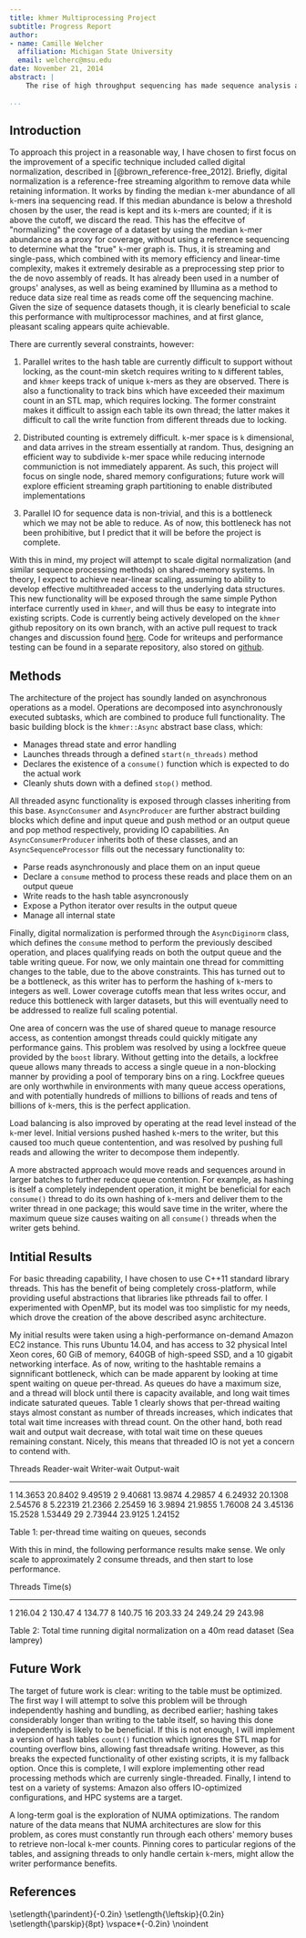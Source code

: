 ```yaml
---
title: khmer Multiprocessing Project
subtitle: Progress Report
author: 
- name: Camille Welcher
  affiliation: Michigan State University
  email: welcherc@msu.edu
date: November 21, 2014
abstract: |
    The rise of high throughput sequencing has made sequence analysis a part of an increasing number of biological studies. However, as the capabilities of sequencers has increased, the computational methods necessary to handle such massive amounts of data have lagged behind. In particular, many algorithms for sequence analysis are extremely memory-intensive, and methods to reduce memory footprint are an area of active development. `k`-mer counting, the decomposition of sequences into a smaller overlapping subsequences of fixed length, has been shown to be very useful as an analysis paradigm, and Pell introduced a memory efficient way to store `k`-mer counts in fixed low-memory with a known false-positive rate using a count-min sketch [@pell_scaling_2012]. This method has been implemented in a widely used software package called `khmer`, which provides a simple Python interface to a highly optimized bloom-filter and count-min sketch written in C++. While the existing implentation has proven to be quite scalable and useful in a variety of applications [@brown_reference-free_2012], most of the software lacks parallelization. Here I will detail an effort to add a library of asynchronous, multithreaded extensions to `khmer`, with preliminary performance results under controlled conditions. Considering that `khmer`'s user base is estimated at over 10,000 active researchers, the impact of multiprocessor scalability to could be considerable.

...
```


## Introduction

To approach this project in a reasonable way, I have chosen to first focus on the improvement of a specific technique included called digital normalization, described in [@brown_reference-free_2012]. Briefly, digital normalization is a reference-free streaming algorithm to remove data while retaining information. It works by finding the median `k`-mer abundance of all `k`-mers ina sequencing read. If this median abundance is below a threshold chosen by the user, the read is kept and its `k`-mers are counted; if it is above the cutoff, we discard the read. This has the effecitve of "normalizing" the coverage of a dataset by using the median `k`-mer abundance as a proxy for coverage, without using a reference sequencing to determine what the "true" `k`-mer graph is. Thus, it is streaming and single-pass, which combined with its memory efficiency and linear-time complexity, makes it extremely desirable as a preprocessing step prior to the de novo assembly of reads. It has already been used in a number of groups' analyses, as well as being examined by Illumina as a method to reduce data size real time as reads come off the sequencing machine. Given the size of sequence datasets though, it is clearly beneficial to scale this performance with multiprocessor machines, and at first glance, pleasant scaling appears quite achievable.

There are currently several constraints, however:

1. Parallel writes to the hash table are currently difficult to support without locking, as the count-min sketch requires writing to `N` different tables, and `khmer` keeps track of unique `k`-mers as they are observed. There is also a functionality to track bins which have exceeded their maximum count in an STL map, which requires locking. The former constraint makes it difficult to assign each table its own thread; the latter makes it difficult to call the write function from different threads due to locking.

2. Distributed counting is extremely difficult. `k`-mer space is `k` dimensional, and data arrives in the stream essentially at random. Thus, designing an efficient way to subdivide `k`-mer space while reducing internode communiction is not immediately apparent. As such, this project will focus on single node, shared memory configurations; future work will explore efficient streaming graph partitioning to enable distributed implementations

3. Parallel IO for sequence data is non-trivial, and this is a bottleneck which we may not be able to reduce. As of now, this bottleneck has not been prohibitive, but I predict that it will be before the project is complete.

With this in mind, my project will attempt to scale digital normalization (and similar sequence processing methods) on shared-memory systems. In theory, I expect to achieve near-linear scaling, assuming to ability to develop effective multithreaded access to the underlying data structures. This new functionality will be exposed through the same simple Python interface currently used in `khmer`, and will thus be easy to integrate into existing scripts. Code is currently being actively developed on the `khmer` github repository on its own branch, with an active pull request to track changes and discussion found [here](https://github.com/ged-lab/khmer/pull/655). Code for writeups and performance testing can be found in a separate repository, also stored on [github](https://github.com/camillescott/khmer-metrics).

## Methods

The architecture of the project has soundly landed on asynchronous operations as a model. Operations are decomposed into asynchronously executed subtasks, which are combined to produce full functionality. The basic building block is the `khmer::Async` abstract base class, which:

* Manages thread state and error handling
* Launches threads through a defined `start(n_threads)` method
* Declares the existence of a `consume()` function which is expected to do the actual work
* Cleanly shuts down with a defined `stop()` method.

All threaded async functionality is exposed through classes inheriting from this base. `AsyncConsumer` and `AsyncProducer` are further abstract building blocks which define and input queue and push method or an output queue and pop method respectively, providing IO capabilities. An `AsyncConsumerProducer` inherits both of these classes, and an `AsyncSequenceProcessor` fills out the necessary functionality to:

* Parse reads asynchronously and place them on an input queue
* Declare a `consume` method to process these reads and place them on an output queue
* Write reads to the hash table asyncronously
* Expose a Python iterator over results in the output queue
* Manage all internal state

Finally, digital normalization is performed through the `AsyncDiginorm` class, which defines the `consume` method to perform the previously descibed operation, and places qualifying reads on both the output queue and the table writing queue. For now, we only maintain one thread for committing changes to the table, due to the above constraints. This has turned out to be a bottleneck, as this writer has to perform the hashing of `k`-mers to integers as well. Lower coverage cutoffs mean that less writes occur, and reduce this bottleneck with larger datasets, but this will eventually need to be addressed to realize full scaling potential.

One area of concern was the use of shared queue to manage resource access, as contention amongst threads could quickly mitigate any performance gains. This problem was resolved by using a lockfree queue provided by the `boost` library. Without getting into the details, a lockfree queue allows many threads to access a single queue in a non-blocking manner by providing a pool of temporary bins on a ring. Lockfree queues are only worthwhile in environments with many queue access operations, and with potentially hundreds of millions to billions of reads and tens of billions of `k`-mers, this is the perfect application.

Load balancing is also improved by operating at the read level instead of the `k`-mer level. Initial versions pushed hashed `k`-mers to the writer, but this caused too much queue contentention, and was resolved by pushing full reads and allowing the writer to decompose them indepently.

A more abstracted approach would move reads and sequences around in larger batches to further reduce queue contention. For example, as hashing is itself a completely independent operation, it might be beneficial for each `consume()` thread to do its own hashing of `k`-mers and deliver them to the writer thread in one package; this would save time in the writer, where the maximum queue size causes waiting on all `consume()` threads when the writer gets behind.

## Intitial Results

For basic threading capability, I have chosen to use C++11 standard library threads. This has the benefit of being completely cross-platform, while providing useful abstractions that libraries like pthreads fail to offer. I experimented with OpenMP, but its model was too simplistic for my needs, which drove the creation of the above described async architecture.

My initial results were taken using a high-performance on-demand Amazon EC2 instance. This runs Ubuntu 14.04, and has access to 32 physical Intel Xeon cores, 60 GiB of memory, 640GB of high-speed SSD, and a 10 gigabit networking interface. As of now, writing to the hashtable remains a signnificant bottleneck, which can be made apparent by looking at time spent waiting on queue per-thread. As queues do have a maximum size, and a thread will block until there is capacity available, and long wait times indicate saturated queues. Table 1 clearly shows that per-thread waiting stays almost constant as number of threads increases, which indicates that total wait time increases with thread count. On the other hand, both read wait and output wait decrease, with total wait time on these queues remaining constant. Nicely, this means that threaded IO is not yet a concern to contend with.

Threads     Reader-wait         Writer-wait     Output-wait
--------    ------------        ------------    -------------
1           14.3653             20.8402         9.49519
2           9.40681             13.9874	        4.29857
4           6.24932             20.1308	        2.54576
8           5.22319             21.2366	        2.25459
16          3.9894              21.9855	        1.76008
24          3.45136             15.2528	        1.53449
29          2.73944             23.9125	        1.24152

Table 1: per-thread time waiting on queues, seconds

With this in mind, the following performance results make sense. We only scale to approximately 2 consume threads, and then start to lose performance.

Threads  Time(s)
-------- --------
1        216.04 
2        130.47 
4        134.77
8        140.75
16       203.33
24       249.24
29       243.98

Table 2: Total time running digital normalization on a 40m read dataset (Sea lamprey)

## Future Work

The target of future work is clear: writing to the table must be optimized. The first way I will attempt to solve this problem will be through independently hashing and bundling, as decribed earlier; hashing takes considerably longer than writing to the table itself, so having this done independently is likely to be beneficial. If this is not enough, I will implement a version of hash tables `count()` function which ignores the STL map for counting overflow bins, allowing fast threadsafe writing. However, as this breaks the expected functionality of other existing scripts, it is my fallback option. Once this is complete, I will explore implementing other read processing methods which are currenly single-threaded. Finally, I intend to test on a variety of systems: Amazon also offers IO-optimized configurations, and HPC systems are a target.

A long-term goal is the exploration of NUMA optimizations. The random nature of the data means that NUMA architectures are slow for this problem, as cores must constantly run through each others' memory buses to retrieve non-local `k`-mer counts. Pinning cores to particular regions of the tables, and assigning threads to only handle certain `k`-mers, might allow the writer performance benefits.

## References
\setlength{\parindent}{-0.2in}
\setlength{\leftskip}{0.2in}
\setlength{\parskip}{8pt}
\vspace*{-0.2in}
\noindent
